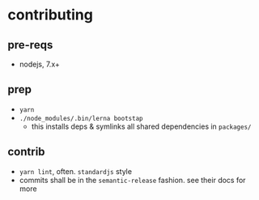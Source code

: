 # contributing

## pre-reqs

- nodejs, 7.x+

## prep

- `yarn`
- `./node_modules/.bin/lerna bootstap`
  - this installs deps & symlinks all shared dependencies in `packages/`

## contrib

- `yarn lint`, often. `standardjs` style
- commits shall be in the `semantic-release` fashion.  see their docs for more
